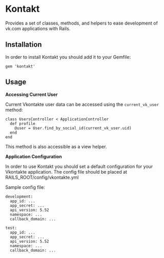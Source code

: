 Kontakt
===========

Provides a set of classes, methods, and helpers to ease development of vk.com applications with Rails.

Installation
------------

In order to install Kontakt you should add it to your Gemfile:

    gem 'kontakt'

Usage
-----

**Accessing Current User**

Current Vkontakte user data can be accessed using the ```current_vk_user``` method:

    class UsersController < ApplicationController
      def profile
        @user = User.find_by_social_id(current_vk_user.uid)
      end
    end

This method is also accessible as a view helper.

**Application Configuration**

In order to use Kontakt you should set a default configuration for your Vkontakte application. The config file should be placed at RAILS_ROOT/config/vkontakte.yml

Sample config file:

    development:
      app_id: ...
      app_secret: ...
      api_version: 5.52
      namespace: ...
      callback_domain: ...

    test:
      app_id: ...
      app_secret: ...
      api_version: 5.52
      namespace: ...
      callback_domain: ...
